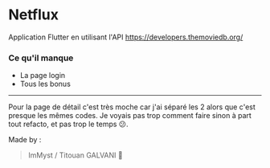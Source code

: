 # Netflux

Application Flutter en utilisant l'API https://developers.themoviedb.org/

### Ce qu'il manque

- La page login
- Tous les bonus

---

Pour la page de détail c'est très moche car j'ai séparé les 2 alors que c'est presque les mêmes codes. Je voyais pas trop comment faire sinon à part tout refacto, et pas trop le temps 😕.

Made by :

> ImMyst / Titouan GALVANI :metal:

